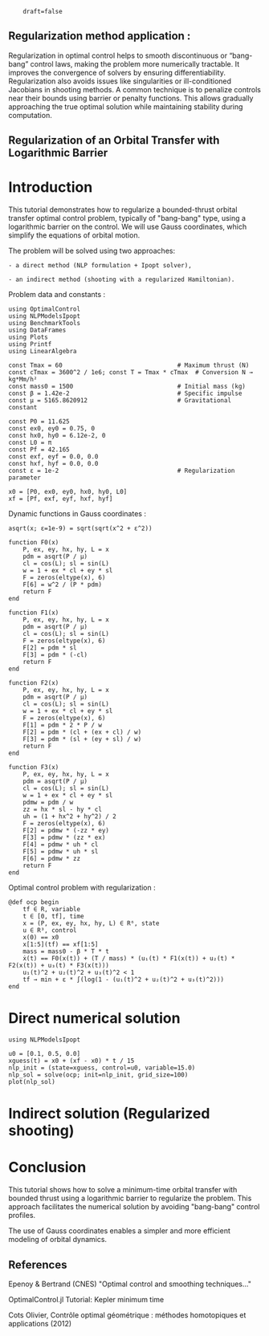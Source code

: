 ```@meta
    draft=false
```
## Regularization method application :

Regularization in optimal control helps to smooth discontinuous or “bang-bang” control laws, making the problem more numerically tractable. It improves the convergence of solvers by ensuring differentiability. Regularization also avoids issues like singularities or ill-conditioned Jacobians in shooting methods. A common technique is to penalize controls near their bounds using barrier or penalty functions. This allows gradually approaching the true optimal solution while maintaining stability during computation.

## Regularization of an Orbital Transfer with Logarithmic Barrier

# Introduction

This tutorial demonstrates how to regularize a bounded-thrust orbital transfer optimal control problem, typically of "bang-bang" type, using a logarithmic barrier on the control. We will use Gauss coordinates, which simplify the equations of orbital motion.

The problem will be solved using two approaches:

    - a direct method (NLP formulation + Ipopt solver),

    - an indirect method (shooting with a regularized Hamiltonian).

Problem data and constants :

```@example orbit
using OptimalControl
using NLPModelsIpopt
using BenchmarkTools
using DataFrames
using Plots
using Printf
using LinearAlgebra

const Tmax = 60                                # Maximum thrust (N)
const cTmax = 3600^2 / 1e6; const T = Tmax * cTmax  # Conversion N → kg*Mm/h²
const mass0 = 1500                             # Initial mass (kg)
const β = 1.42e-2                              # Specific impulse
const μ = 5165.8620912                         # Gravitational constant

const P0 = 11.625
const ex0, ey0 = 0.75, 0
const hx0, hy0 = 6.12e-2, 0
const L0 = π
const Pf = 42.165
const exf, eyf = 0.0, 0.0
const hxf, hyf = 0.0, 0.0
const ε = 1e-2                                 # Regularization parameter

x0 = [P0, ex0, ey0, hx0, hy0, L0]
xf = [Pf, exf, eyf, hxf, hyf]
```

Dynamic functions in Gauss coordinates :

```@example orbit
asqrt(x; ε=1e-9) = sqrt(sqrt(x^2 + ε^2))

function F0(x)
    P, ex, ey, hx, hy, L = x
    pdm = asqrt(P / μ)
    cl = cos(L); sl = sin(L)
    w = 1 + ex * cl + ey * sl
    F = zeros(eltype(x), 6)
    F[6] = w^2 / (P * pdm)
    return F
end

function F1(x)
    P, ex, ey, hx, hy, L = x
    pdm = asqrt(P / μ)
    cl = cos(L); sl = sin(L)
    F = zeros(eltype(x), 6)
    F[2] = pdm * sl
    F[3] = pdm * (-cl)
    return F
end

function F2(x)
    P, ex, ey, hx, hy, L = x
    pdm = asqrt(P / μ)
    cl = cos(L); sl = sin(L)
    w = 1 + ex * cl + ey * sl
    F = zeros(eltype(x), 6)
    F[1] = pdm * 2 * P / w
    F[2] = pdm * (cl + (ex + cl) / w)
    F[3] = pdm * (sl + (ey + sl) / w)
    return F
end

function F3(x)
    P, ex, ey, hx, hy, L = x
    pdm = asqrt(P / μ)
    cl = cos(L); sl = sin(L)
    w = 1 + ex * cl + ey * sl
    pdmw = pdm / w
    zz = hx * sl - hy * cl
    uh = (1 + hx^2 + hy^2) / 2
    F = zeros(eltype(x), 6)
    F[2] = pdmw * (-zz * ey)
    F[3] = pdmw * (zz * ex)
    F[4] = pdmw * uh * cl
    F[5] = pdmw * uh * sl
    F[6] = pdmw * zz
    return F
end
```

Optimal control problem with regularization :

```@example orbit
@def ocp begin
    tf ∈ R, variable
    t ∈ [0, tf], time
    x = (P, ex, ey, hx, hy, L) ∈ R⁶, state
    u ∈ R³, control
    x(0) == x0
    x[1:5](tf) == xf[1:5]
    mass = mass0 - β * T * t
    ẋ(t) == F0(x(t)) + (T / mass) * (u₁(t) * F1(x(t)) + u₂(t) * F2(x(t)) + u₃(t) * F3(x(t)))
    u₁(t)^2 + u₂(t)^2 + u₃(t)^2 < 1
    tf → min + ε * ∫(log(1 - (u₁(t)^2 + u₂(t)^2 + u₃(t)^2)))
end
```

# Direct numerical solution

```@example orbit
using NLPModelsIpopt

u0 = [0.1, 0.5, 0.0]
xguess(t) = x0 + (xf - x0) * t / 15
nlp_init = (state=xguess, control=u0, variable=15.0)
nlp_sol = solve(ocp; init=nlp_init, grid_size=100)
plot(nlp_sol)
```

# Indirect solution (Regularized shooting)



# Conclusion

This tutorial shows how to solve a minimum-time orbital transfer with bounded thrust using a logarithmic barrier to regularize the problem. This approach facilitates the numerical solution by avoiding "bang-bang" control profiles.

The use of Gauss coordinates enables a simpler and more efficient modeling of orbital dynamics.

## References

Epenoy & Bertrand (CNES) "Optimal control and smoothing techniques..."

OptimalControl.jl Tutorial: Kepler minimum time

Cots Olivier, Contrôle optimal géométrique : méthodes homotopiques et applications (2012)